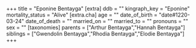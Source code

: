 +++
title = "Eponine Bentayga"
[extra]
ddb = ""
kingraph_key = "Eponine"
mortality_status = "Alive"
[extra.cha]
age = ""
date_of_birth = "date#1220-03-24"
date_of_death = ""
married_on = ""
married_to = ""
pronouns = ""
sex = ""
[taxonomies]
parents = ["Arthur Bentayga","Hannah Bentayga"]
siblings = ["Gwendolin Bentayga","Rhodia Bentayga","Elodie Bentayga"]
+++

